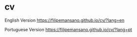 # cv

English Version
https://filipemansano.github.io/cv/?lang=en

Portuguese Version
https://filipemansano.github.io/cv/?lang=pt
